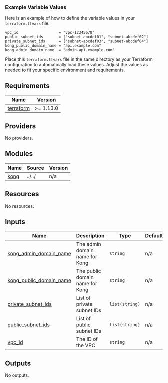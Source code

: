 <!-- BEGIN_TF_DOCS -->
### Example Variable Values

Here is an example of how to define the variable values in your `terraform.tfvars` file:

```hcl
vpc_id                  = "vpc-12345678"
public_subnet_ids       = ["subnet-abcdef01", "subnet-abcdef02"]
private_subnet_ids      = ["subnet-abcdef03", "subnet-abcdef04"]
kong_public_domain_name = "api.example.com"
kong_admin_domain_name  = "admin-api.example.com"
```

Place this `terraform.tfvars` file in the same directory as your Terraform configuration to automatically load these values. Adjust the values as needed to fit your specific environment and requirements.

## Requirements

| Name | Version |
|------|---------|
| <a name="requirement_terraform"></a> [terraform](#requirement\_terraform) | >= 1.13.0 |

## Providers

No providers.

## Modules

| Name | Source | Version |
|------|--------|---------|
| <a name="module_kong"></a> [kong](#module\_kong) | ../../ | n/a |

## Resources

No resources.

## Inputs

| Name | Description | Type | Default | Required |
|------|-------------|------|---------|:--------:|
| <a name="input_kong_admin_domain_name"></a> [kong\_admin\_domain\_name](#input\_kong\_admin\_domain\_name) | The admin domain name for Kong | `string` | n/a | yes |
| <a name="input_kong_public_domain_name"></a> [kong\_public\_domain\_name](#input\_kong\_public\_domain\_name) | The public domain name for Kong | `string` | n/a | yes |
| <a name="input_private_subnet_ids"></a> [private\_subnet\_ids](#input\_private\_subnet\_ids) | List of private subnet IDs | `list(string)` | n/a | yes |
| <a name="input_public_subnet_ids"></a> [public\_subnet\_ids](#input\_public\_subnet\_ids) | List of public subnet IDs | `list(string)` | n/a | yes |
| <a name="input_vpc_id"></a> [vpc\_id](#input\_vpc\_id) | The ID of the VPC | `string` | n/a | yes |

## Outputs

No outputs.
<!-- END_TF_DOCS -->
